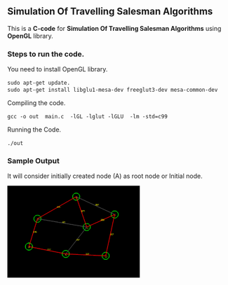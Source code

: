## Simulation Of Travelling Salesman Algorithms

This is a **C-code** for **Simulation Of Travelling Salesman Algorithms** using **OpenGL** library.

### Steps to run the code.

You need to install OpenGL library.

```
sudo apt-get update.
sudo apt-get install libglu1-mesa-dev freeglut3-dev mesa-common-dev
```

Compiling the code.

```
gcc -o out  main.c  -lGL -lglut -lGLU  -lm -std=c99
```

Running the Code.

```
./out
```

### Sample Output

It will consider initially created node (A) as root node or Initial node.

<img align="left" alt="output" width="60%" src="./assets/output.png" />
